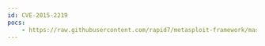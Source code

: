 ```yaml
---
id: CVE-2015-2219
pocs:
    - https://raw.githubusercontent.com/rapid7/metasploit-framework/master/modules/exploits/windows/local/lenovo_systemupdate.rb
---
```

